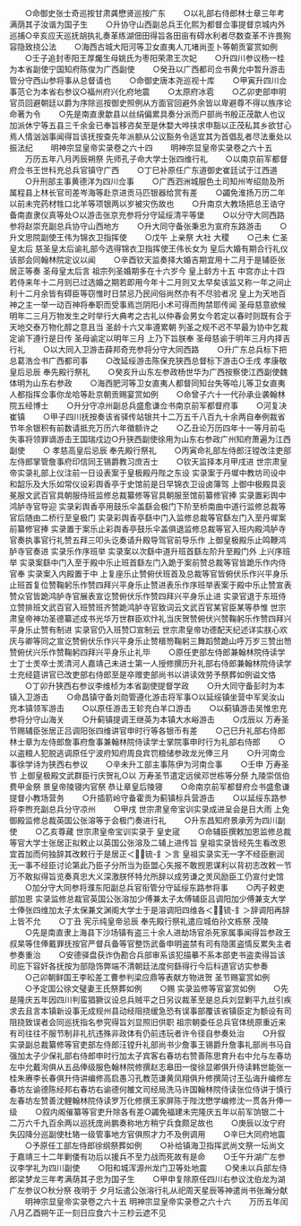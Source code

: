 <!-- { "loadSidebar": true } -->
　　○命御史张士奇巡按甘肃龚懋贤巡按广东
　　○以礼部右侍郎林士章三年考满荫其子汝谐为国子生
　　○升协守山西副总兵王化熙为都督佥事提督京城内外巡捕○辛亥应天巡抚胡执礼奏革练湖佃田得旨各田亩有碍水利者尽数查革不许畏狥容隐致挠公法
　　○海西古城大阳河等卫女直夷人兀堵尚歪卜等朝贡宴赏如例
　　○壬子追封枣阳王厚爥生母姚氏为枣阳荣肃王次妃
　　○升四川参议杨一桂为本省副使宁国知府陈俊为广西副使
　　○癸丑以广西都司佥书黄允中暂升游击管分守西山参将事从总督请也
　　○命御史唐本尧巡视十库
　　○甲寅升四川佥事范仑为本省右参议○福州府兴化府地震
　　○太原府冰雹
　　○乙卯吏部申明官员回避朝廷以爵为序除巡按御史照例从方面官回避外余皆以卑避尊不得以族序论命著为令
　　○先是南直隶歙县以丝绢偏累具奏分派而户部尚书殷正茂歙人也议加派休宁等五县三千余金已奉旨移咨矣至是休婺大哗挟求申豁以正茂私其乡欲甘心焉人情汹汹事闻得旨该抚按查先年派额从公议豁务令适宜其为首倡乱者尽法重处以振法纪
　　明神宗显皇帝实录卷之六十四
　　明神宗显皇帝实录卷之六十五
　　万历五年八月丙辰朔祭  先师孔子命大学士张四维行礼
　　○以南京前军都督府佥书王世科充总兵官镇守广西
　　○丁巳补原任广东道御史崔廷试于江西道
　　○升刑部主事黄德洋为四川佥事
　　○广西泗洲城服色土司知州岑绍勋及所属程县上林长官司差岑海等赴京进贡马匹银器给赏有差
　　○蠲免淮扬万历二年以前未完药材牲口北羊等项银两以岁被灾伤故也
　　○升南京大教场把总王诰守备南直隶仪真等处○以游击张京充参将分守延绥清平等堡
　　○以分守大同西路参将赵崇充副总兵协守山西地方
　　○升大同守备张秉忠为宣府东路游击
　　○升文思院副使王伟为锦衣卫指挥使
　　○戊午  上亲祭  大社  大稷
　　○己未  仁圣皇太后  慈圣皇太后谕礼部今选得锦衣卫指挥使王伟长女为  皇后大婚有期合行礼仪该部会同翰林院定议以闻
　　○辛酉钦天监奏择大婚吉期宜用十二月于是辅臣张居正等奏  圣母皇太后言  祖宗列圣婚期多在十六岁今  皇上龄方十五  中宫亦止十四若侍来年十二月则已过选婚之期若即用今年十二月则又太早矣该监又称一年之间止利十二月余皆有碍臣等窃惟时日禁忌乃民间俗尚然亦有不尽验者况  皇上为天地百神之主一举一动百神将奉职而受事焉岂阴阳小术可得而拘禁耶传闻  圣母慈意欲候明年二三月万物发生之时举行大典考之古礼以仲春会男女今若定以春时则既有合于天地交泰万物化醇之意且当  圣龄十六又率遵累朝  列圣之规不迟不早最为协中乞裁定谕下遵行是日传  圣母谕定以明年三月  上乃下旨朕奉  圣母慈谕于明年三月内择吉行礼
　　○以大同入卫游击薛邦奇充参将分守大同西路
　　○升广东总兵标下把总葛浩佥书广西都司事
　　○改延绥游击陈保充狭西总督标下游击○壬戌  孝康敬皇后忌辰  奉先殿行祭礼
　　○癸亥升山东左参政杨世华为广西按察使江西副使魏体明为山东右参政
　　○海西肥河等卫女直夷人都督同知台失等哈儿等卫女直夷人都指挥佥事你龙哈等赴京朝贡赐宴赏如例
　　○命曾子六十一代孙承业袭翰林院五经博士
　　○升分守凉州副总兵盛愈谦佥书南京前军都督府事
　　○河复决崔镇
　　○甲子四川抚按奏该省驿传站银共十二万五千八百九十余两自奉例裁省节年余银积有前数请抵充万历六年徵额许之
　　○乙丑论万历四年十一等月前屯失事将领罪谪游击王国瑞戍边○升狭西副使徐用为山东右参政广州知府萧遍为江西副使
　　○  孝慈高皇后忌辰  奉先殿行祭礼
　　○丙寅命礼部左侍郎汪镗改注吏部左侍郎掌管詹事府印信同王锡爵教习庶吉士
　　○钦天监择本月甲戌进  世宗肃皇帝实录礼部上仪注前一日设表案于皇极殿丹陛之东设  实录案于丹墀中教坊司设中和韶乐及大乐如常仪设彩舆香亭于史馆前是日早锦衣卫设卤簿驾  上御中极殿具衮冕服文武百官具朝服侍班监修总裁纂修等官具朝服至馆前纂修官捧  实录置彩舆中鸿胪寺官导迎  实录彩舆香亭用鼓乐伞盖繇会极门下阶至桥南曲中道行监修总裁等官后随由二桥行至皇极门  实录彩舆香亭繇中门入监修总裁等官繇左门入至丹墀案前纂修官捧  实录置于案乐止彩舆香亭鼓乐伞盖俱退监修总裁等官入班内殿鸿胪寺官奏执事官行礼赞五拜三叩头讫奏请升殿导驾官前导乐作  上御皇极殿乐止鸣鞭鸿胪寺官奏进  实录乐作序班举  实录案以次繇中道升班首繇左阶升至殿门外  上兴序班举  实录案繇中门入至于殿中乐止班首繇左门入跪于案前赞总裁等官皆跪乐作内侍官奉  实录案入内殿置于中  上复座乐止赞俯伏班首及总裁等官皆俯伏乐作兴平身乐止班首复位赞鞠躬乐作赞四拜兴平身乐止赞进表乐作序班举表案于殿中乐止赞宣表赞众官皆跪鸿胪寺官展表宣讫赞俯伏乐作赞四拜兴平身乐止进  实录官退于东班侍立赞排班文武百官入班赞班齐赞跪鸿胪寺官致词云文武百官某官臣某等恭惟  世宗肃皇帝神功圣德纂述成书光华万世群臣欢忭礼当庆贺赞俯伏兴赞鞠躬乐作赞四拜兴平身乐止赞有制进  实录官仍入班赞□宣制云  世宗肃皇帝功德配天纪述详实朕心欢庆与卿等同之宣讫赞俯伏乐作兴平身乐止赞榗笏鞠躬三舞蹈赞跪山呼万岁三赞出笏赞俯伏兴乐作赞鞠躬四拜兴平身乐止礼毕
　　○原任吏部左侍郎兼翰林院侍读学士丁士羙卒士羙清河人嘉靖己未进士第一人授修撰历升礼部右侍郎兼翰林院侍读学士充经筵讲官已改吏部右侍郎至是卒赠吏部尚书以讲读效劳予祭葬如例谥文恪
　　○丁卯升狭西右参议李维桢为本省副使提督学政
　　○升大同守备彭时为本镇入卫游击
　　○命昌镇守备刘勋管遵化游击将军事○以延绥镇坐营中军吴汝山充本镇领军游击
　　○以原任游击王轸充白羊口游击
　　○以蓟镇游击吴惟忠充参将分守山海关
　　○升蓟镇提调王继英为本镇大水峪游击
　　○戊辰以  万寿圣节赐辅臣张居正吕调阳张四维讲官申时行等各银币有差
　　○己巳升礼部右侍郎林士章为左侍郎詹事府詹事兼翰林院侍读学士掌院事申时行为礼部右侍郎
　　○以盗粮人犯脱逃调原任宁波府知府周良宾罚粮储参政龙光俸三月
　　○升河南佥事徐学诗为狭西右参议
　　○辛未升工部主事陈伊为河南佥事
　　○壬申  万寿圣节  上御皇极殿文武群臣行庆贺礼○以  万寿圣节遣定远侯邓世栋等分祭  九陵崇信伯费甲金祭  景皇帝陵寝内官祭  恭让章皇后陵寝
　　○命南京前军都督府佥书盛愈谦提督小教场营务
　　○升插箭岭守备霍贡为蓟镇标兵营游击
　　○以延绥东路参将李煦充副总兵分守凉州
　　○甲戌  世宗肃皇帝宝训实录成进呈会是日大雨  上免御殿监修总裁英国公张溶等于会极门奏进行礼
　　○升东昌知府景承芳为四川副使
　　○乙亥尊藏  世宗肃皇帝宝训实录于  皇史宬
　　○命辅臣撰敕加恩监修总裁等官大学士张居正拟敕止以英国公张溶及二辅上进传旨  皇祖实录皆经先生看改恩宜首加而何独辞其改敕行于是居正＜锍-釒＞言  皇祖实录实无一字不经臣删润无一事不经臣讨论第此乃臣子分所当为臣盟心矢报不敢觊恩谋利以背初志改敕一节万不敢拟得旨览奏真忠大义深激朕怀特允所辞以成劳谦之羙风励臣工仍宣付史馆
　　○加分守大同参将濮东阳副总兵官衔管分守延绥东路参将事
　　○丙子敕吏部加恩  实录监修总裁官英国公张溶加少傅兼太子太傅辅臣吕调阳加少傅兼支大学士俸张四维加太子太保兼文渊阁大学士于是溶调阳四维各＜锍-釒＞辞调阳再辞  上皆不允
　　○丁丑  宪示纯皇帝忌辰  奉先殿行祭礼遣应城伯孙文栋祭  茂陵
　　○先是南直隶上海县下沙场镇有盗三十余人进劫场官杀死家属事闻得旨参政王叔杲等住俸戴罪抚按官严督兵备等官整饬武备申明盗禁有司有隐匿盗情反累失主者参奏重治
　　○安德驿盘获诈伪勘合兵部审系该犯描摹不系本部吏书盗卖得旨该司庇下容奸各抚按为部隐饰弊端不清朝廷法度何繇得行今后科道官访实参奏
　　○己卯朝鲜国王李昖差工曹参判梁应鼎等表献方物进贺  圣节赐宴赏如例
　　○予定国公徐文璧妻王氏祭葬如例
　　○赐  实录监修等官宴赏如例
　　○先是隆庆五年因四川判蛮猖獗议设总兵贼平之日另议裁革至是总兵刘显剿平九丝引疾求去且言本镇新设事无成规州县动经阻挠缓急恐有误事部覆该省镇臣定为额设有司阻挠致误者会同巡抚指名参究得旨刘显照旧供职  祖宗朝委任总兵官体统原重近来有司往往不服节制非礼抗违殊非政体有仍前违玩者许令径自参奏处治
　　○升叙  实录副总裁纂修等官吏部左侍郎汪镗升礼部尚书少詹事王锡爵升詹事礼部尚书马自强加太子少保礼部右侍郎申时行加太子宾客右春坊右赞善陈思育升右中允与左春坊左中允戴洵俱从五品俸级服色翰林院修撰赵志皋田一俊徐显卿俱升侍读韩世能张一桂朱赓李长春俱升侍讲编修高启愚习孔教范谦黄凤翔俱升修撰简讨王弘诲升编修左春坊左谕德陈经邦右春坊右谕德何雒文司经局洗马许国翰林院侍读张位侍讲于慎行左春坊左赞善沈鲤翰林院侍读罗万化修撰王家屏陈于陛沈懋学编修沈一贯各升俸一级
　　○叙内阁催纂等官吏升除各有差○蠲免福建未完隆庆五年以前军饷银二十二万六千九百余两以巡抚庞尚鹏奏称地方稍宁兵食颇足故也
　　○庚辰以汝宁府失囚降分巡副使杜辂一级管事地方官俱照才力不及例调用
　　○辛巳大同府地震
　　○予原任工部左侍郎徐纲祭葬如例
　　○补给镇海卫指挥武尚文祭一坛尚文于嘉靖三十二年剿倭有功后以援兵不至力战而死故有是命
　　○壬午升湖广左参议李学礼为四川副使
　　○阳和城浑源州龙门卫等处地震
　　○癸未以兵部左侍郎梁梦龙三年考满荫其子忠为国子生
　　○甲申复除原任四川右参议沈伯龙为湖广左参议○秋分祭  夜明于  夕月坛遣公张溶行礼从祀周天星辰等神遣尚书张瀚分献
　　明神宗显皇帝实录卷之六十五
明神宗显皇帝实录卷之六十六
　　万历五年闰八月乙酉朔午正一刻日应食六十三杪云遮不见
